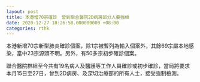 ```yaml
---
layout: post
title: 本港增70宗確診　曾到聯合醫院2D病房部分人要強檢
date: 2020-12-27 18:26:50.000000000 +08:00
categories: rthk
---
```


本港新增70宗新型肺炎確診個案，除1宗被暫列為輸入個案外，其餘69宗屬本地感染，當中23宗源頭不明。另外，有50多宗初步確診個案。

聯合醫院群組至今共有19名病人及醫護等工作人員確診或初步確診，當局將要求本月15日至27日，曾到2D病房、及深切治療部的所有人士，接受強制檢測。
